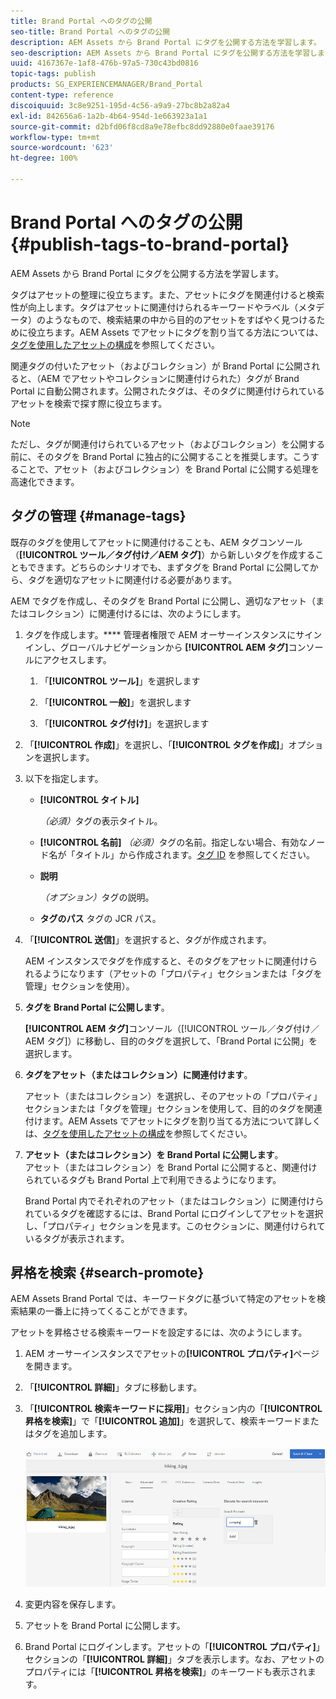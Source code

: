 ```yaml
---
title: Brand Portal へのタグの公開
seo-title: Brand Portal へのタグの公開
description: AEM Assets から Brand Portal にタグを公開する方法を学習します。
seo-description: AEM Assets から Brand Portal にタグを公開する方法を学習します。
uuid: 4167367e-1af8-476b-97a5-730c43bd0816
topic-tags: publish
products: SG_EXPERIENCEMANAGER/Brand_Portal
content-type: reference
discoiquuid: 3c8e9251-195d-4c56-a9a9-27bc8b2a82a4
exl-id: 842656a6-1a2b-4b64-954d-1e663923a1a1
source-git-commit: d2bfd06f8cd8a9e78efbc8dd92880e0faae39176
workflow-type: tm+mt
source-wordcount: '623'
ht-degree: 100%

---
```


# Brand Portal へのタグの公開 {#publish-tags-to-brand-portal}

AEM Assets から Brand Portal にタグを公開する方法を学習します。

タグはアセットの整理に役立ちます。また、アセットにタグを関連付けると検索性が向上します。タグはアセットに関連付けられるキーワードやラベル（メタデータ）のようなもので、検索結果の中から目的のアセットをすばやく見つけるために役立ちます。AEM Assets でアセットにタグを割り当てる方法については、[タグを使用したアセットの構成](https://helpx.adobe.com/jp/experience-manager/6-5/assets/using/organize-assets.html#Usetagstoorganizeassets)を参照してください。

関連タグの付いたアセット（およびコレクション）が Brand Portal に公開されると、（AEM でアセットやコレクションに関連付けられた）タグが Brand Portal に自動公開されます。公開されたタグは、そのタグに関連付けられているアセットを検索で探す際に役立ちます。

>[!NOTE]
>
>ただし、タグが関連付けられているアセット（およびコレクション）を公開する前に、そのタグを Brand Portal に独占的に公開することを推奨します。こうすることで、アセット（およびコレクション）を Brand Portal に公開する処理を高速化できます。

## タグの管理 {#manage-tags}

既存のタグを使用してアセットに関連付けることも、AEM タグコンソール（**[!UICONTROL ツール／タグ付け／AEM タグ]**）から新しいタグを作成することもできます。どちらのシナリオでも、まずタグを Brand Portal に公開してから、タグを適切なアセットに関連付ける必要があります。

AEM でタグを作成し、そのタグを Brand Portal に公開し、適切なアセット（またはコレクション）に関連付けるには、次のようにします。

1. タグを作成します。****
管理者権限で AEM オーサーインスタンスにサインインし、グローバルナビゲーションから **[!UICONTROL AEM タグ]**&#x200B;コンソールにアクセスします。

   1. 「**[!UICONTROL ツール]**」を選択します

   1. 「**[!UICONTROL 一般]**」を選択します

   1. 「**[!UICONTROL タグ付け]**」を選択します

1. 「**[!UICONTROL 作成]**」を選択し、「**[!UICONTROL タグを作成]**」オプションを選択します。
1. 以下を指定します。

   * **[!UICONTROL タイトル]**

      *（必須）*&#x200B;タグの表示タイトル。
   * **[!UICONTROL 名前]**
      *（必須）*&#x200B;タグの名前。指定しない場合、有効なノード名が「タイトル」から作成されます。[タグ ID](https://helpx.adobe.com/jp/experience-manager/6-5/sites/developing/using/framework.html#TagID) を参照してください。
   * **説明**

      *（オプション）*&#x200B;タグの説明。
   * **タグのパス** タグの JCR パス。

1. 「**[!UICONTROL 送信]**」を選択すると、タグが作成されます。

   AEM インスタンスでタグを作成すると、そのタグをアセットに関連付けられるようになります（アセットの「プロパティ」セクションまたは「タグを管理」セクションを使用）。

1. **タグを Brand Portal に公開します**。

   **[!UICONTROL AEM タグ]**&#x200B;コンソール（[!UICONTROL ツール／タグ付け／AEM タグ]）に移動し、目的のタグを選択して、「Brand Portal に公開」を選択します。

1. **タグをアセット（またはコレクション）に関連付けます**。

   アセット（またはコレクション）を選択し、そのアセットの「プロパティ」セクションまたは「タグを管理」セクションを使用して、目的のタグを関連付けます。AEM Assets でアセットにタグを割り当てる方法について詳しくは、[タグを使用したアセットの構成](https://helpx.adobe.com/experience-manager/6-5/assets/using/organize-assets.html#Usetagstoorganizeassets)を参照してください。

1. **アセット（またはコレクション）を Brand Portal に公開します**。\
   アセット（またはコレクション）を Brand Portal に公開すると、関連付けられているタグも Brand Portal 上で利用できるようになります。

   Brand Portal 内でそれぞれのアセット（またはコレクション）に関連付けられているタグを確認するには、Brand Portal にログインしてアセットを選択し、「プロパティ」セクションを見ます。このセクションに、関連付けられているタグが表示されます。

## 昇格を検索 {#search-promote}

AEM Assets Brand Portal では、キーワードタグに基づいて特定のアセットを検索結果の一番上に持ってくることができます。

アセットを昇格させる検索キーワードを設定するには、次のようにします。

1. AEM オーサーインスタンスでアセットの&#x200B;**[!UICONTROL プロパティ]**&#x200B;ページを開きます。
1. 「**[!UICONTROL 詳細]**」タブに移動します。
1. 「**[!UICONTROL 検索キーワードに採用]**」セクション内の「**[!UICONTROL 昇格を検索]**」で「**[!UICONTROL 追加]**」を選択して、検索キーワードまたはタグを追加します。

   ![](assets/search-promote.png)

1. 変更内容を保存します。
1. アセットを Brand Portal に公開します。
1. Brand Portal にログインします。アセットの「**[!UICONTROL プロパティ]**」セクションの「**[!UICONTROL 詳細]**」タブを表示します。なお、アセットのプロパティには「**[!UICONTROL 昇格を検索]**」のキーワードも表示されます。
